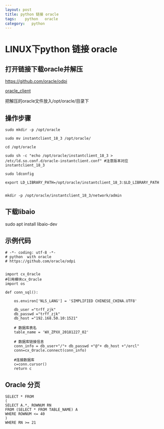 ```yaml
---
layout: post
title: python 链接 oracle
tags:    python   oracle
category:   python
---
```


# LINUX下python 链接 oracle


## 打开链接下载oracle并解压

https://github.com/oracle/odpi

[oracle_client](http://v.emdata.cn:3000//uploads/temp/file_share/link/61/oracle.tar.gz)

把解压的oracle文件放入/opt/oracle/目录下



## 操作步骤

```
sudo mkdir -p /opt/oracle

sudo mv instantclient_18_3 /opt/oracle/

cd /opt/oracle

sudo sh -c "echo /opt/oracle/instantclient_18_3 > /etc/ld.so.conf.d/oracle-instantclient.conf" #注意版本对应instantclient_18_3

sudo ldconfig

export LD_LIBRARY_PATH=/opt/oracle/instantclient_18_3:$LD_LIBRARY_PATH


mkdir -p /opt/oracle/instantclient_18_3/network/admin 

```

## 下载libaio

sudo apt install libaio-dev
 
## 示例代码

```
# -*- coding: utf-8 -*-
# python  with oracle
# https://github.com/oracle/odpi


import cx_Oracle
#引用模块cx_Oracle
import os

def conn_sql():

    os.environ['NLS_LANG'] = 'SIMPLIFIED CHINESE_CHINA.UTF8'

    db_user ="trff_zjk"
    db_passwd ="trff_zjk"
    db_host ="192.168.50.10:1521"

    # 数据库表名
    table_name = 'WX_ZPXX_20181227_02'

    # 数据库链接信息
    conn_info = db_user+"/"+ db_passwd +"@"+ db_host +"/orcl"
    conn=cx_Oracle.connect(conn_info)

    #连接数据库
    c=conn.cursor()
    return c

```


## Oracle 分页
```
SELECT * FROM 
(
SELECT A.*, ROWNUM RN 
FROM (SELECT * FROM TABLE_NAME) A 
WHERE ROWNUM <= 40
)
WHERE RN >= 21

```
